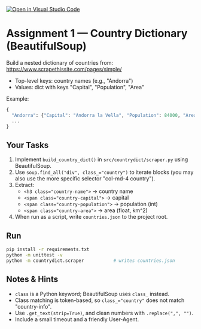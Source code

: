 [![Open in Visual Studio Code](https://classroom.github.com/assets/open-in-vscode-2e0aaae1b6195c2367325f4f02e2d04e9abb55f0b24a779b69b11b9e10269abc.svg)](https://classroom.github.com/online_ide?assignment_repo_id=20736068&assignment_repo_type=AssignmentRepo)
# Assignment 1 — Country Dictionary (BeautifulSoup)

Build a nested dictionary of countries from: https://www.scrapethissite.com/pages/simple/

- Top-level keys: country names (e.g., "Andorra")
- Values: dict with keys "Capital", "Population", "Area"

Example:
```python
{
  "Andorra": {"Capital": "Andorra la Vella", "Population": 84000, "Area": 468.0},
  ...
}
```

## Your Tasks
1. Implement `build_country_dict()` in `src/countrydict/scraper.py` using BeautifulSoup.
2. Use `soup.find_all("div", class_="country")` to iterate blocks (you may also use the more specific selector "col-md-4 country").
3. Extract:
   - `<h3 class="country-name">` -> country name
   - `<span class="country-capital">` -> capital
   - `<span class="country-population">` -> population (int)
   - `<span class="country-area">` -> area (float, km^2)
4. When run as a script, write `countries.json` to the project root.

## Run
```bash
pip install -r requirements.txt
python -m unittest -v
python -m countrydict.scraper           # writes countries.json
```

## Notes & Hints
- `class` is a Python keyword; BeautifulSoup uses `class_` instead.
- Class matching is token-based, so `class_="country"` does not match "country-info".
- Use `.get_text(strip=True)`, and clean numbers with `.replace(",", "")`.
- Include a small timeout and a friendly User-Agent.

